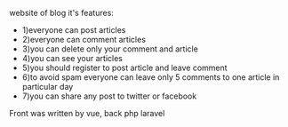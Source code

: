 website of blog
it's features:<ul>
    <li>1)everyone can post articles</li>
    <li>2)everyone can comment articles</li>
    <li>3)you can delete only your comment and article</li>
    <li>4)you can see your articles</li>
    <li>5)you should register to post article and leave comment</li>
    <li>6)to avoid spam everyone can leave only 5 comments to one article in particular day </li>
    <li>7)you can share any post to twitter or facebook</li></ul>
Front was written by vue, back php laravel
